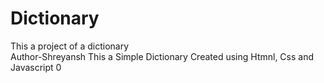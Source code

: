 # Dictionary
This a project of a dictionary
<br>
Author-Shreyansh
This a Simple Dictionary Created using Htmnl, Css and Javascript
0

